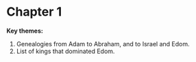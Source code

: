 # Chapter 1
**Key themes:**
1. Genealogies from Adam to Abraham, and to Israel and Edom.
2. List of kings that dominated Edom.